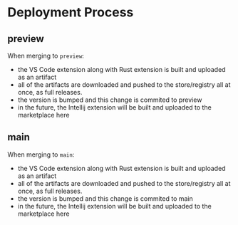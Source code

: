 # Deployment Process

## preview

When merging to `preview`:

- the VS Code extension along with Rust extension is built and uploaded as an artifact
- all of the artifacts are downloaded and pushed to the store/registry all at once, as full releases.
- the version is bumped and this change is commited to preview
- in the future, the Intellij extension will be built and uploaded to the marketplace here

## main

When merging to `main`:

- the VS Code extension along with Rust extension is built and uploaded as an artifact
- all of the artifacts are downloaded and pushed to the store/registry all at once, as full releases.
- the version is bumped and this change is commited to main
- in the future, the Intellij extension will be built and uploaded to the marketplace here
